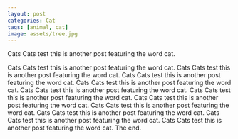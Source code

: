 ```yaml
---
layout: post
categories: Cat
tags: [animal, cat]
image: assets/tree.jpg
---
```

Cats Cats test this is another post featuring the word cat.

<!-- excerpt is first paragraph -->
Cats Cats test this is another post featuring the word cat. Cats Cats test this is another post featuring the word cat. Cats Cats test this is another post featuring the word cat. Cats Cats test this is another post featuring the word cat. Cats Cats test this is another post featuring the word cat. Cats Cats test this is another post featuring the word cat. Cats Cats test this is another post featuring the word cat. Cats Cats test this is another post featuring the word cat. Cats Cats test this is another post featuring the word cat. Cats Cats test this is another post featuring the word cat. Cats Cats test this is another post featuring the word cat. The end.